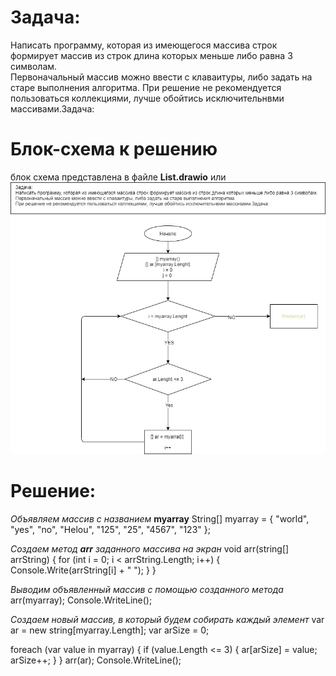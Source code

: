 # Задача: 
Написать программу, которая из имеющегося массива строк формирует массив из строк длина которых меньше либо равна 3 символам.  
Первоначальный массив можно ввести с клаваитуры, либо задать на старе выполнения алгоритма. 
При решение не рекомендуется пользоваться коллекциями, лучше обойтись исключительнвми массивами.Задача: 

# Блок-схема к решению 
блок схема представлена в файле **List.drawio** или 
![на картинке](Block-diagram.jpg)

# Решение:
*Объявляем массив с названием* **myarray**
String[] myarray = { "world", "yes", "no", "Helou", "125", "25", "4567", "123" };

*Cоздаем метод **arr** заданного массива на экран*
void arr(string[] arrString) 
{
    for (int i = 0; i < arrString.Length; i++)
    {
        Console.Write(arrString[i] + " ");
    }
}

*Bыводим объявленный массив с помощью созданного метода*
arr(myarray);
Console.WriteLine();

*Создаем новый массив, в который будем собирать каждый элемент*
var ar = new string[myarray.Length];
var arSize = 0;

foreach (var value in myarray)
{
    if (value.Length <= 3)
    {
        ar[arSize] = value;
        arSize++;
    }
}
arr(ar);
Console.WriteLine();